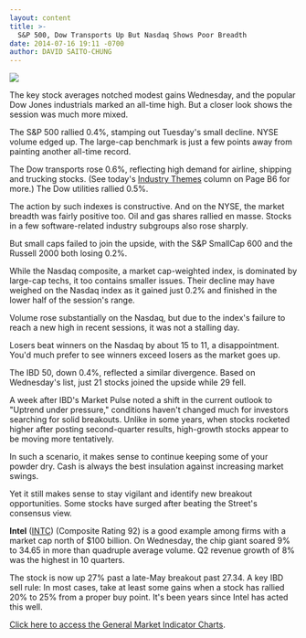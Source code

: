 ```yaml
---
layout: content
title: >-
  S&P 500, Dow Transports Up But Nasdaq Shows Poor Breadth
date: 2014-07-16 19:11 -0700
author: DAVID SAITO-CHUNG
---
```






![](https://www.investors.com/wp-content/uploads/ibd-migrated-images/MPv_140717_635411197884031403.png)









The key stock averages notched modest gains Wednesday, and the popular Dow Jones industrials marked an all-time high. But a closer look shows the session was much more mixed.


The S&P 500 rallied 0.4%, stamping out Tuesday's small decline. NYSE volume edged up. The large-cap benchmark is just a few points away from painting another all-time record.


The Dow transports rose 0.6%, reflecting high demand for airline, shipping and trucking stocks. (See today's [Industry Themes](http://news.investors.com/investing/ibd-industry-themes.htm) column on Page B6 for more.) The Dow utilities rallied 0.5%.


The action by such indexes is constructive. And on the NYSE, the market breadth was fairly positive too. Oil and gas shares rallied en masse. Stocks in a few software-related industry subgroups also rose sharply.


But small caps failed to join the upside, with the S&P SmallCap 600 and the Russell 2000 both losing 0.2%.


While the Nasdaq composite, a market cap-weighted index, is dominated by large-cap techs, it too contains smaller issues. Their decline may have weighed on the Nasdaq index as it gained just 0.2% and finished in the lower half of the session's range.


Volume rose substantially on the Nasdaq, but due to the index's failure to reach a new high in recent sessions, it was not a stalling day.


Losers beat winners on the Nasdaq by about 15 to 11, a disappointment. You'd much prefer to see winners exceed losers as the market goes up.


The IBD 50, down 0.4%, reflected a similar divergence. Based on Wednesday's list, just 21 stocks joined the upside while 29 fell.


A week after IBD's Market Pulse noted a shift in the current outlook to "Uptrend under pressure," conditions haven't changed much for investors searching for solid breakouts. Unlike in some years, when stocks rocketed higher after posting second-quarter results, high-growth stocks appear to be moving more tentatively.


In such a scenario, it makes sense to continue keeping some of your powder dry. Cash is always the best insulation against increasing market swings.


Yet it still makes sense to stay vigilant and identify new breakout opportunities. Some stocks have surged after beating the Street's consensus view.


**Intel** ([INTC](https://research.investors.com/quote.aspx?symbol=INTC)) (Composite Rating 92) is a good example among firms with a market cap north of $100 billion. On Wednesday, the chip giant soared 9% to 34.65 in more than quadruple average volume. Q2 revenue growth of 8% was the highest in 10 quarters.


The stock is now up 27% past a late-May breakout past 27.34. A key IBD sell rule: In most cases, take at least some gains when a stock has rallied 20% to 25% from a proper buy point. It's been years since Intel has acted this well.



[Click here to access the General Market Indicator Charts](https://www.investors.com/pdf/GMI_071714.pdf).





